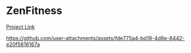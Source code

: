 # ZenFitness

[Project Link](https://docs.google.com/document/d/1ZHEqB6eUFVFVbP8n_GtIN2rCcLhZ9bDhRW3J2r3ELOw/edit?usp=sharing)



https://github.com/user-attachments/assets/fde775a4-bd18-4d8e-8442-e20f5816167a


